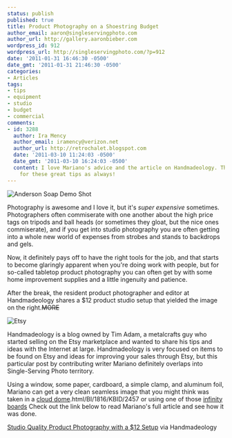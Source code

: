```yaml
---
status: publish
published: true
title: Product Photography on a Shoestring Budget
author_email: aaron@singleservingphoto.com
author_url: http://gallery.aaronbieber.com
wordpress_id: 912
wordpress_url: http://singleservingphoto.com/?p=912
date: '2011-01-31 16:46:30 -0500'
date_gmt: '2011-01-31 21:46:30 -0500'
categories:
- Articles
tags:
- tips
- equipment
- studio
- budget
- commercial
comments:
- id: 3288
  author: Ira Mency
  author_email: iramency@verizon.net
  author_url: http://retrochalet.blogspot.com
  date: '2011-03-10 11:24:03 -0500'
  date_gmt: '2011-03-10 16:24:03 -0500'
  content: I love Mariano's advice and the article on Handmadeology. Thanks so much
    for these great tips as always!
---
```

![](/wp-content/uploads/2011/01/T01-01-e1296509300132-91x300.jpg "Anderson Soap Demo Shot")

Photography is awesome and I love it, but it's _super expensive_
sometimes. Photographers often commiserate with one another about the
high price tags on tripods and ball heads (or sometimes they gloat, but
the nice ones commiserate), and if you get into studio photography you
are often getting into a whole new world of expenses from strobes and
stands to backdrops and gels.

Now, it definitely pays off to have the right tools for the job, and
that starts to become glaringly apparent when you're doing work with
people, but for so-called tabletop product photography you can often get
by with some home improvement supplies and a little ingenuity and
patience.

After the break, the resident product photographer and editor at
Handmadeology shares a \$12 product studio setup that yielded the image
on the right.~~MORE~~

![](/wp-content/uploads/2011/01/Screen-shot-2011-01-31-at-4.15.39-PM.png "Etsy")

Handmadeology is a blog owned by Tim Adam, a metalcrafts guy who started
selling on the Etsy marketplace and wanted to share his tips and ideas
with the Internet at large. Handmadeology is very focused on items to be
found on Etsy and ideas for improving your sales through Etsy, but this
particular post by contributing writer Mariano definitely overlaps into
Single-Serving Photo territory.

Using a window, some paper, cardboard, a simple clamp, and aluminum
foil, Mariano can get a very clean seamless image that you might think
was taken in a [cloud
dome](http://www.bhphotovideo.com/c/product/347666-REG/Cloud_Dome_CD159012_Cloud_Dome_90mm).html/BI/1816/KBID/2457
or using one of those [infinity
boards](http://www.bhphotovideo.com/c/product/347667-REG/Cloud_Dome_CDIB18W_Infinity_Board_Matte_White.html/BI/1816/KBID/2457.)
Check out the link below to read Mariano's full article and see how it
was done.

[Studio Quality Product Photography with a \$12
Setup](http://www.handmadeology.com/studio-quality-product-photography-with-a-12-set-up/)
via Handmadeology
